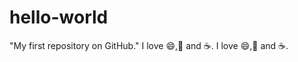 # hello-world
"My first repository on GitHub."
I love :smile:,:pizza: and :coffee:.
I love :smile:,:pizza: and :coffee:.
